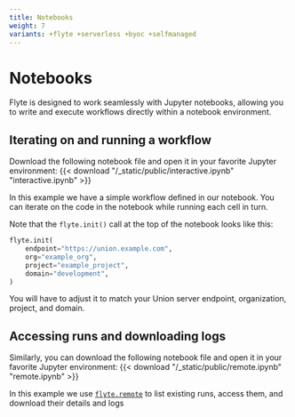 ```yaml
---
title: Notebooks
weight: 7
variants: +flyte +serverless +byoc +selfmanaged
---
```


# Notebooks

Flyte is designed to work seamlessly with Jupyter notebooks, allowing you to write and execute workflows directly within a notebook environment.

## Iterating on and running a workflow

Download the following notebook file and open it in your favorite Jupyter environment: {{< download "/_static/public/interactive.ipynb" "interactive.ipynb" >}}

In this example we have a simple workflow defined in our notebook.
You can iterate on the code in the notebook while running each cell in turn.

Note that the `flyte.init()` call at the top of the notebook looks like this:

```python
flyte.init(
    endpoint="https://union.example.com",
    org="example_org",
    project="example_project",
    domain="development",
)
```

You will have to adjust it to match your Union server endpoint, organization, project, and domain.

## Accessing runs and downloading logs

Similarly, you can download the following notebook file and open it in your favorite Jupyter environment: {{< download "/_static/public/remote.ipynb" "remote.ipynb" >}}

In this example we use [`flyte.remote`](../api-reference/flyte-sdk/packages/flyte.remote) to list existing runs, access them, and download their details and logs



